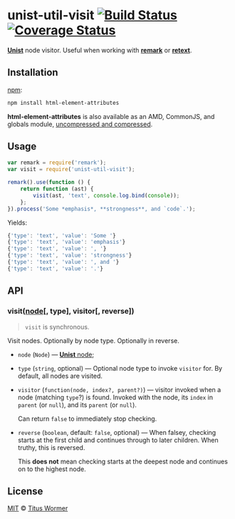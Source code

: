 # unist-util-visit [![Build Status](https://img.shields.io/travis/wooorm/unist-util-visit.svg)](https://travis-ci.org/wooorm/unist-util-visit) [![Coverage Status](https://img.shields.io/codecov/c/github/wooorm/unist-util-visit.svg)](https://codecov.io/github/wooorm/unist-util-visit?branch=master)

[**Unist**](https://github.com/wooorm/unist) node visitor. Useful when working
with [**remark**](https://github.com/wooorm/remark) or
[**retext**](https://github.com/wooorm/retext).

## Installation

[npm][]:

```bash
npm install html-element-attributes
```

**html-element-attributes** is also available as an AMD, CommonJS, and
globals module, [uncompressed and compressed][releases].

## Usage

```js
var remark = require('remark');
var visit = require('unist-util-visit');

remark().use(function () {
    return function (ast) {
        visit(ast, 'text', console.log.bind(console));
    };
}).process('Some *emphasis*, **strongness**, and `code`.');
```

Yields:

```js
{'type': 'text', 'value': 'Some '}
{'type': 'text', 'value': 'emphasis'}
{'type': 'text', 'value': ', '}
{'type': 'text', 'value': 'strongness'}
{'type': 'text', 'value': ', and '}
{'type': 'text', 'value': '.'}
```

## API

### visit([node](https://github.com/wooorm/unist#unist-nodes)\[, type], visitor\[, reverse])

>   `visit` is synchronous.

Visit nodes. Optionally by node type. Optionally in reverse.

*   `node` (`Node`)
    — [**Unist** node](https://github.com/wooorm/unist#unist-nodes);

*   `type` (`string`, optional)
    — Optional node type to invoke `visitor` for. By default, all nodes are
    visited.

*   `visitor` (`function(node, index?, parent?)`)
    — visitor invoked when a node (matching `type`?) is found. Invoked with
    the node, its `index` in `parent` (or `null`), and its `parent` (or `null`).

    Can return `false` to immediately stop checking.

*   `reverse` (`boolean`, default: `false`, optional)
    — When falsey, checking starts at the first child and continues through
    to later children. When truthy, this is reversed.

    This **does not** mean checking starts at the deepest node and continues
    on to the highest node.

## License

[MIT](LICENSE) © [Titus Wormer](http://wooorm.com)

<!-- Definition -->

[npm]: https://docs.npmjs.com/cli/install

[releases]: https://github.com/wooorm/unist-util-visit/releases
